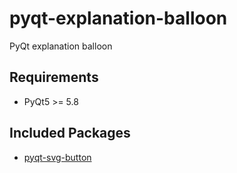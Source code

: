 # pyqt-explanation-balloon
PyQt explanation balloon

## Requirements
* PyQt5 >= 5.8

## Included Packages
* <a href="https://github.com/yjg30737/pyqt-svg-button.git">pyqt-svg-button</a>
